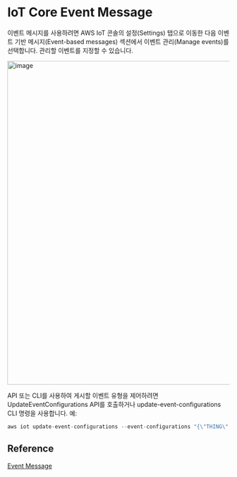 # IoT Core Event Message

이벤트 메시지를 사용하려면 AWS IoT 콘솔의 설정(Settings) 탭으로 이동한 다음 이벤트 기반 메시지(Event-based messages) 섹션에서 이벤트 관리(Manage events)를 선택합니다. 관리할 이벤트를 지정할 수 있습니다.

<img width="732" alt="image" src="https://user-images.githubusercontent.com/52392004/192221816-ace6a1e0-7aca-45aa-8f0a-e676bcd61a94.png">


API 또는 CLI를 사용하여 게시할 이벤트 유형을 제어하려면 UpdateEventConfigurations API를 호출하거나 update-event-configurations CLI 명령을 사용합니다. 예:

```c
aws iot update-event-configurations --event-configurations "{\"THING\":{\"Enabled\": true}}"
```

## Reference 

[Event Message](https://docs.aws.amazon.com/ko_kr/iot/latest/developerguide/iot-events.html#iot-events-settings-table)
